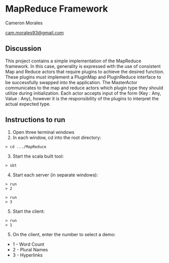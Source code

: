 # MapReduce Framework
Cameron Morales

cam.morales93@gmail.com

## Discussion
This project contains a simple implementation of the MapReduce framework. In
this case, generality is expressed with the use of consistent Map and Reduce
actors that require plugins to achieve the desired function. These plugins must
implement a PluginMap and PluginReduce interface to be successfully swapped
into the application. The MasterActor communicates to the map and reduce actors
which plugin type they should utilize during initialization. Each actor accepts
input of the form (Key : Any, Value :  Any), however it is the responsibility
of the plugins to interpret the actual expected type.


## Instructions to run
1. Open three terminal windows
2. In each window, cd into the root directory:
```
> cd .../MapReduce
```
3. Start the scala built tool:
```
> sbt
```
4. Start each server (in separate windows):
```
> run
> 2
```
```
> run
> 3
```
5. Start the client:
```
> run
> 1
```
5. On the client, enter the number to select a demo:
* 1 - Word Count
* 2 - Plural Names
* 3 - Hyperlinks
